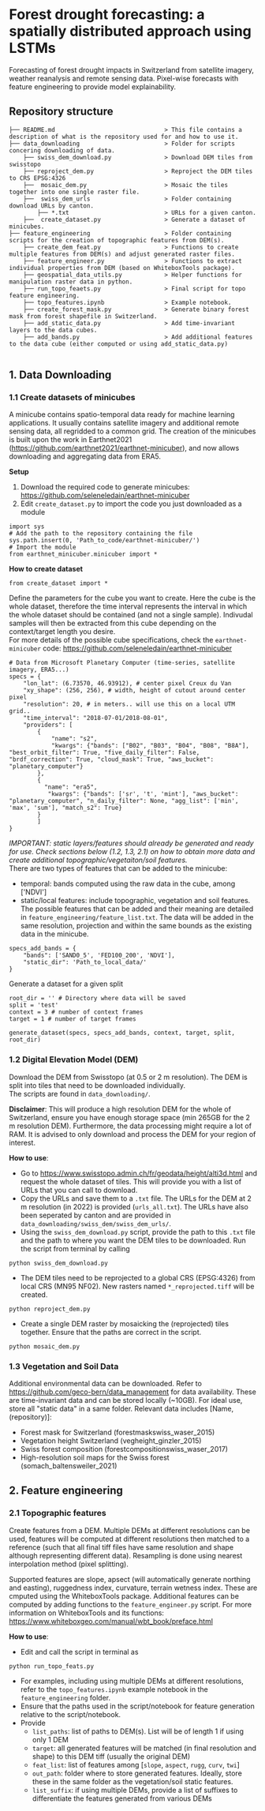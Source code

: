 # Forest drought forecasting: a spatially distributed approach using LSTMs
Forecasting of forest drought impacts in Switzerland from satellite imagery, weather reanalysis and remote sensing data. Pixel-wise forecasts with feature engineering to provide model explainability.

## Repository structure

```.
├── README.md                               > This file contains a description of what is the repository used for and how to use it.
├── data_downloading                        > Folder for scripts concering downloading of data.
    ├── swiss_dem_download.py               > Download DEM tiles from swisstopo
    ├── reproject_dem.py                    > Reproject the DEM tiles to CRS EPSG:4326
    ├──  mosaic_dem.py                      > Mosaic the tiles together into one single raster file.
    ├──  swiss_dem_urls                     > Folder containing download URLs by canton.
        ├── *.txt                           > URLs for a given canton.
    ├──  create_dataset.py                  > Generate a dataset of minicubes.
├── feature_engineering                     > Folder containing scripts for the creation of topographic features from DEM(s).
    ├── create_dem_feat.py                  > Functions to create multiple features from DEM(s) and adjust generated raster files.
    ├── feature_engineer.py                 > Functions to extract individual properties from DEM (based on WhiteboxTools package).
    ├── geospatial_data_utils.py            > Helper functions for manipulation raster data in python.
    ├── run_topo_feaets.py                  > Final script for topo feature engineering.
    ├── topo_features.ipynb                 > Example notebook. 
    ├── create_forest_mask.py               > Generate binary forest mask from forest shapefile in Switzerland.
    ├── add_static_data.py                  > Add time-invariant layers to the data cubes.
    ├── add_bands.py                        > Add additional features to the data cube (either computed or using add_static_data.py)
    

```
    
## 1. Data Downloading 

### 1.1 Create datasets of minicubes

A minicube contains spatio-temporal data ready for machine learning applications. It usually contains satellite imagery and additional remote sensing data, all regridded to a common grid. 
The creation of the minicubes is built upon the work in Earthnet2021 (https://github.com/earthnet2021/earthnet-minicuber), and now allows downloading and aggregating data from ERA5.

**Setup**
1. Download the required code to generate minicubes: https://github.com/seleneledain/earthnet-minicuber
2. Edit `create_dataset.py` to import the code you just downloaded as a module
```
import sys
# Add the path to the repository containing the file
sys.path.insert(0, 'Path_to_code/earthnet-minicuber/')
# Import the module
from earthnet_minicuber.minicuber import *
```

**How to create dataset**
```
from create_dataset import *
```

Define the parameters for the cube you want to create. Here the cube is the whole dataset, therefore the time interval represents the interval in which the whole dataset should be contained (and not a single sample). Indivudal samples will then be extracted from this cube depending on the context/target length you desire.\
For more details of the possible cube specifications, check the `earthnet-minicuber` code: https://github.com/seleneledain/earthnet-minicuber
```
# Data from Microsoft Planetary Computer (time-series, satellite imagery, ERA5...)
specs = {
    "lon_lat": (6.73570, 46.93912), # center pixel Creux du Van
    "xy_shape": (256, 256), # width, height of cutout around center pixel
    "resolution": 20, # in meters.. will use this on a local UTM grid..
    "time_interval": "2018-07-01/2018-08-01",
    "providers": [
        {
            "name": "s2",
            "kwargs": {"bands": ["B02", "B03", "B04", "B08", "B8A"], "best_orbit_filter": True, "five_daily_filter": False, "brdf_correction": True, "cloud_mask": True, "aws_bucket": "planetary_computer"}
        },
        {
          "name": "era5",
           "kwargs": {"bands": ['sr', 't', 'mint'], "aws_bucket": "planetary_computer", "n_daily_filter": None, "agg_list": ['min', 'max', 'sum'], "match_s2": True} 
        }        
        ]
}
```

*IMPORTANT: static layers/features should already be generated and ready for use. Check sections below (1.2, 1.3, 2.1) on how to obtain more data and create additional topographic/vegetaiton/soil features.*\
There are two types of features that can be added to the minicube:
- temporal: bands computed using the raw data in the cube, among ['NDVI']
- static/local features: include topographic, vegetation and soil features. The possible features that can be added and their meaning are detailed in `feature_engineering/feature_list.txt`.
The data will be added in the same resolution, projection and within the same bounds as the existing data in the minicube. 
```
specs_add_bands = {
    "bands": ['SAND0_5', 'FED100_200', 'NDVI'],
    "static_dir": 'Path_to_local_data/'
}
```


Generate a dataset for a given split
```
root_dir = '' # Directory where data will be saved
split = 'test'
context = 3 # number of context frames
target = 1 # number of target frames

generate_dataset(specs, specs_add_bands, context, target, split, root_dir)
```

### 1.2 Digital Elevation Model (DEM)

Download the DEM from Swisstopo (at 0.5 or 2 m resolution). The DEM is split into tiles that need to be downloaded individually.\
The scripts are found in `data_downloading/`.

**Disclaimer**: This will produce a high resolution DEM for the whole of Switzerland, ensure you have enough storage space (min 265GB for the 2 m resolution DEM). Furthermore, the data processing might require a lot of RAM. It is advised to only download and process the DEM for your region of interest. 

**How to use**:
- Go to https://www.swisstopo.admin.ch/fr/geodata/height/alti3d.html and request the whole dataset of tiles. This will provide you with a list of URLs that you can call to download.
- Copy the URLs and save them to a `.txt` file. The URLs for the DEM at 2 m resolution (in 2022) is provided (`urls_all.txt`). The URLs have also been seperated by canton and are provided in `data_downloading/swiss_dem/swiss_dem_urls/`.
- Using the `swiss_dem_download.py` script, provide the path to this `.txt` file and the path to where you want the DEM tiles to be downloaded. Run the script from terminal by calling
```
python swiss_dem_download.py
```
- The DEM tiles need to be reprojected to a global CRS (EPSG:4326) from local CRS (MN95 NF02). New rasters named `*_reprojected.tiff` will be created. 
```
python reproject_dem.py
```
- Create a single DEM raster by mosaicking the (reprojected) tiles together. Ensure that the paths are correct in the script.
```
python mosaic_dem.py
```


### 1.3 Vegetation and Soil Data 
Additional environmental data can be downloaded. Refer to https://github.com/geco-bern/data_management for data availability.
These are time-invariant data and can be stored locally (~10GB). For ideal use, store all "static data" in a same folder.
Relevant data includes [Name, (repository)]:
- Forest mask for Switzerland (forestmaskswiss_waser_2015)
- Vegetation height Switzerland (vegheight_ginzler_2015)
- Swiss forest composition (forestcompositionswiss_waser_2017)
- High-resolution soil maps for the Swiss forest (somach_baltensweiler_2021)



## 2. Feature engineering

### 2.1 Topographic features

Create features from a DEM. Multiple DEMs at different resolutions can be used, features will be computed at different resolutions then matched to a reference (such that all final tiff files have same resolution and shape although representing different data). Resampling is done using nearest interpolation method (pixel splitting).

Supported features are slope, apsect (will automatically generate northing and easting), ruggedness index, curvature, terrain wetness index. These are cmputed using the WhiteboxTools package. Additional features can be computed by adding functions to the `feature_engineer.py` script. For more information on WhiteboxTools and its functions: https://www.whiteboxgeo.com/manual/wbt_book/preface.html

**How to use**:
- Edit and call the script in terminal as 
```
python run_topo_feats.py
```
- For examples, including using multiple DEMs at different resolutions, refer to the `topo_features.ipynb` example notebook in the `feature_engineering` folder.
- Ensure that the paths used in the script/notebook for feature generation relative to the script/notebook.
- Provide
  - `list_paths`: list of paths to DEM(s). List will be of length 1 if using only 1 DEM
  - `target`: all generated features will be matched (in final resolution and shape) to this DEM tiff (usually the original DEM)
  - `feat_list`: list of features among [`slope`, `aspect`, `rugg`, `curv`, `twi`]
  - `out_path`: folder where to store generated features. Ideally, store these in the same folder as the vegetation/soil static features.
  - `list_suffix`: if using multiple DEMs, provide a list of suffixes to differentiate the features generated from various DEMs
